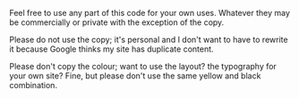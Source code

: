 Feel free to use any part of this code for your own uses. Whatever they may be commercially or private with the exception of the copy.

Please do not use the copy; it's personal and I don't want to have to rewrite it because Google thinks my site has duplicate content.

Please don't copy the colour; want to use the layout? the typography for your own site? Fine, but please don't use the same yellow and black combination.